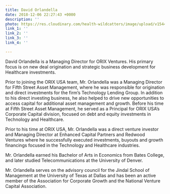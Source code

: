 ```yaml
---
title: David Orlandella
date: 2018-12-06 22:27:43 +0000
description: ''
photo: https://res.cloudinary.com/health-wildcatters/image/upload/v1544135287/image.png
link_1: ''
link_2: ''
link_3: ''
link_4: ''

---
```

David Orlandella is a Managing Director for ORIX Ventures. His primary focus is on new deal origination and strategic business development for Healthcare investments.

Prior to joining the ORIX USA team, Mr. Orlandella was a Managing Director for Fifth Street Asset Management, where he was responsible for origination and direct investments for the firm’s Technology Lending Group. In addition to his direct investing business, he also helped to drive new opportunities to access capital for additional asset management and growth. Before his time at Fifth Street Asset Management, he served as a Principal for ORIX USA’s Corporate Capital division, focused on debt and equity investments in Technology and Healthcare.

Prior to his time at ORIX USA, Mr. Orlandella was a direct venture investor and Managing Director at Enhanced Capital Partners and Redwood Ventures where he successfully executed investments, buyouts and growth financings focused in the Technology and Healthcare industries.

Mr. Orlandella earned his Bachelor of Arts in Economics from Bates College, and later studied Telecommunications at the University of Denver.

Mr. Orlandella serves on the advisory council for the Jindal School of Management at the University of Texas at Dallas and has been an active member of the Association for Corporate Growth and the National Venture Capital Association.